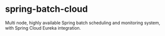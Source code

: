 # spring-batch-cloud
Multi node, highly available Spring batch scheduling and monitoring system, with Spring Cloud Eureka integration.
